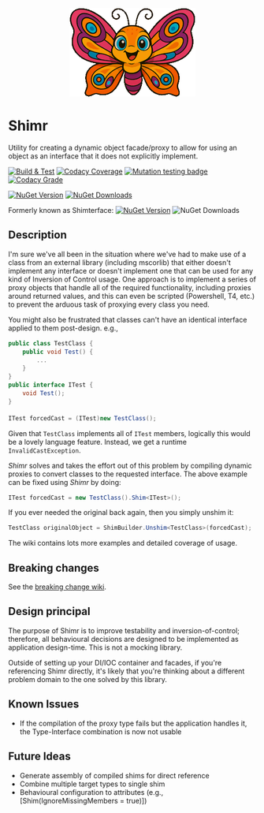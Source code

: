 <div align="center">

![Bea](bea-256.png)

</div>

# Shimr
Utility for creating a dynamic object facade/proxy to allow for using an object as an interface that it does not explicitly implement.

[![Build & Test](https://github.com/IFYates/IFY.Shimr/actions/workflows/dotnet.yml/badge.svg)](https://github.com/IFYates/IFY.Shimr/actions/workflows/dotnet.yml)
[![Codacy Coverage](https://app.codacy.com/project/badge/Coverage/8f5585dd2c4f402893420e0ff7edf5f6)](https://app.codacy.com/gh/IFYates/IFY.Shimr/dashboard?utm_source=gh&utm_medium=referral&utm_content=&utm_campaign=Badge_coverage)
[![Mutation testing badge](https://img.shields.io/endpoint?style=flat&url=https%3A%2F%2Fbadge-api.stryker-mutator.io%2Fgithub.com%2FIFYates%2FIFY.Shimr%2Fmaster)](https://dashboard.stryker-mutator.io/reports/github.com/IFYates/IFY.Shimr/master)
[![Codacy Grade](https://app.codacy.com/project/badge/Grade/8f5585dd2c4f402893420e0ff7edf5f6)](https://app.codacy.com/gh/IFYates/IFY.Shimr/dashboard?utm_source=gh&utm_medium=referral&utm_content=&utm_campaign=Badge_grade)

[![NuGet Version](https://img.shields.io/nuget/v/IFY.Shimr)](https://www.nuget.org/packages/IFY.Shimr/)
[![NuGet Downloads](https://img.shields.io/nuget/dt/IFY.Shimr)](https://www.nuget.org/packages/IFY.Shimr/)

Formerly known as Shimterface:
[![NuGet Version](https://img.shields.io/nuget/v/Shimterface.Standard)](https://www.nuget.org/packages/Shimterface.Standard/)
![NuGet Downloads](https://img.shields.io/nuget/dt/Shimterface.Standard)

## Description
I'm sure we've all been in the situation where we've had to make use of a class from an external library (including mscorlib) that either doesn't implement any interface or doesn't implement one that can be used for any kind of Inversion of Control usage.
One approach is to implement a series of proxy objects that handle all of the required functionality, including proxies around returned values, and this can even be scripted (Powershell, T4, etc.) to prevent the arduous task of proxying every class you need.

You might also be frustrated that classes can't have an identical interface applied to them post-design. e.g.,

```C#
public class TestClass {
    public void Test() {
        ...
    }
}
public interface ITest {
    void Test();
}

ITest forcedCast = (ITest)new TestClass();
```

Given that `TestClass` implements all of `ITest` members, logically this would be a lovely language feature. Instead, we get a runtime `InvalidCastException`.

_Shimr_ solves and takes the effort out of this problem by compiling dynamic proxies to convert classes to the requested interface.
The above example can be fixed using _Shimr_ by doing:

```C#
ITest forcedCast = new TestClass().Shim<ITest>();
```

If you ever needed the original back again, then you simply unshim it:

```C#
TestClass originalObject = ShimBuilder.Unshim<TestClass>(forcedCast);
```

The wiki contains lots more examples and detailed coverage of usage.

## Breaking changes
See the [breaking change wiki](https://github.com/IFYates/IFY.Shimr/wiki/Breaking-changes).

## Design principal
The purpose of Shimr is to improve testability and inversion-of-control; therefore, all behavioural decisions are designed to be implemented as application design-time.
This is not a mocking library.

Outside of setting up your DI/IOC container and facades, if you're referencing Shimr directly, it's likely that you're thinking about a different problem domain to the one solved by this library.

## Known Issues
* If the compilation of the proxy type fails but the application handles it, the Type-Interface combination is now not usable

## Future Ideas
* Generate assembly of compiled shims for direct reference
* Combine multiple target types to single shim
* Behavioural configuration to attributes (e.g., [Shim(IgnoreMissingMembers = true)])
